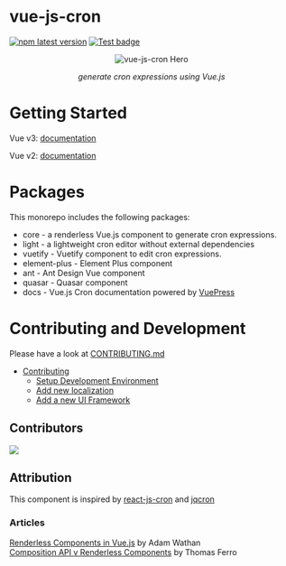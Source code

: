 # vue-js-cron 
[![npm latest version](https://img.shields.io/npm/v/@vue-js-cron/core)](https://www.npmjs.com/package/@vue-js-cron/core) 
[![Test badge](https://github.com/abichinger/vue-js-cron/actions/workflows/test.yml/badge.svg?branch=main)](https://github.com/abichinger/vue-js-cron/actions?query=workflow%3ATest+branch%3Amain)

<p align="center">
<img src="./assets/vue-js-cron-hero.png" alt="vue-js-cron Hero">
</p>
<p align="center">
    <em>generate cron expressions using Vue.js</em>
</p>

# Getting Started

Vue v3: [documentation](https://abichinger.github.io/vue-js-cron)

Vue v2: [documentation](https://abichinger.github.io/vue-js-cron/vue2)

# Packages

This monorepo includes the following packages:

- core - a renderless Vue.js component to generate cron expressions.
- light - a lightweight cron editor without external dependencies
- vuetify - Vuetify component to edit cron expressions.
- element-plus - Element Plus component
- ant - Ant Design Vue component
- quasar - Quasar component
- docs - Vue.js Cron documentation powered by [VuePress](https://v2.vuepress.vuejs.org/)

# Contributing and Development

Please have a look at [CONTRIBUTING.md](/CONTRIBUTING.md)

- [Contributing](/CONTRIBUTING.md#contributing)
  - [Setup Development Environment](/CONTRIBUTING.md#setup-development-environment)
  - [Add new localization](/CONTRIBUTING.md#add-new-localization)
  - [Add a new UI Framework](/CONTRIBUTING.md#add-a-new-ui-framework)

## Contributors
<a href="https://github.com/abichinger/vue-js-cron/graphs/contributors">
  <img src="https://contrib.rocks/image?repo=abichinger/vue-js-cron" />
</a>

## Attribution

This component is inspired by [react-js-cron](https://github.com/xrutayisire/react-js-cron) and [jqcron](https://github.com/arnapou/jqcron)

### Articles

[Renderless Components in Vue.js](https://adamwathan.me/renderless-components-in-vuejs/) by Adam Wathan
<br />
[Composition API v Renderless Components](https://dev.to/thomasferro/composition-api-v-renderless-components-let-s-use-vue-3-s-features-to-clean-our-components-n25) by Thomas Ferro